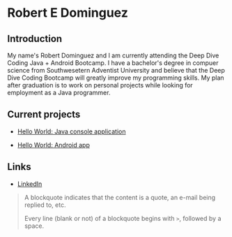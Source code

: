 # Robert E Dominguez
    
## Introduction
    
My name's Robert Dominguez and I am currently attending the Deep Dive Coding Java + Android Bootcamp.
I have a bachelor's degree in compuer science from Southwesetern Adventist University and believe that 
the Deep Dive Coding Bootcamp will greatly improve my programming skills. My plan after graduation is to
work on personal projects while looking for employment as a Java programmer.
	
## Current projects

* [Hello World: Java console application](https://github.com/Dominguez1st/deep-dive-hello-world-ij)
      
* [Hello World: Android app](https://github.com/Dominguez1st/android-hello-world)

## Links

* [LinkedIn](https://www.linkedin.com/in/robert-dominguez-0a5553178/)

> A blockquote indicates that the content is a quote, an e-mail being replied to, etc.
> 
> Every line (blank or not) of a blockquote begins with `>`, followed by a space.